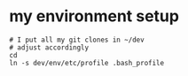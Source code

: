 my environment setup
====================

	# I put all my git clones in ~/dev
	# adjust accordingly
    cd
    ln -s dev/env/etc/profile .bash_profile
